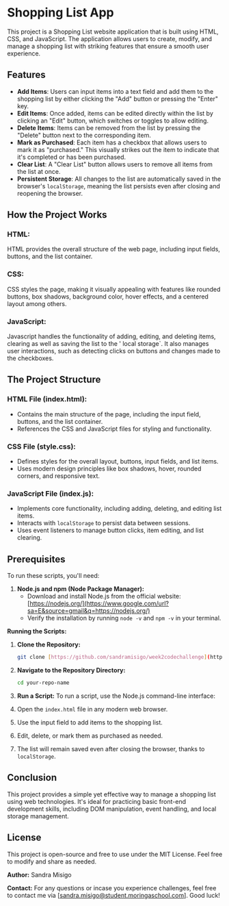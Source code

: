 # Shopping List App

This project is a Shopping List website application that is built using HTML, CSS, and JavaScript. The application allows users to create, modify, and manage a shopping list with striking features that ensure a smooth user experience.

## Features

- **Add Items**: Users can input items into a text field and add them to the shopping list by either clicking the "Add" button or pressing the "Enter" key. 
- **Edit Items**: Once added, items can be edited directly within the list by clicking an "Edit" button, which switches or toggles to allow editing.
- **Delete Items**: Items can be removed from the list by pressing the "Delete" button next to the corresponding item.
- **Mark as Purchased**: Each item has a checkbox that allows users to mark it as "purchased." This visually strikes out the item to indicate that it's completed or has been purchased.
- **Clear List**: A "Clear List" button allows users to remove all items from the list at once.
- **Persistent Storage**: All changes to the list are automatically saved in the browser's `localStorage`, meaning the list persists even after closing and reopening the browser.


## How the Project Works
### **HTML:**
HTML provides the overall structure of the web page, including input fields, buttons, and the list container.

### **CSS:**
CSS styles the page, making it visually appealing with features like rounded buttons, box shadows, background color, hover effects, and a centered layout among others.

### **JavaScript:**
Javascript handles the functionality of adding, editing, and deleting items, clearing as well as saving the list to the ' local storage`. It also manages user interactions, such as detecting clicks on buttons and changes made to the checkboxes.


## The Project Structure

### **HTML File (index.html):**
- Contains the main structure of the page, including the input field, buttons, and the list container.
- References the CSS and JavaScript files for styling and functionality.

### **CSS File (style.css):**
- Defines styles for the overall layout, buttons, input fields, and list items.
- Uses modern design principles like box shadows, hover, rounded corners, and responsive text.

### **JavaScript File (index.js):**
- Implements core functionality, including adding, deleting, and editing list items.
- Interacts with `localStorage` to persist data between sessions.
- Uses event listeners to manage button clicks, item editing, and list clearing.

## Prerequisites

To run these scripts, you'll need:

1.  **Node.js and npm (Node Package Manager):**
      - Download and install Node.js from the official website: [https://nodejs.org/](https://www.google.com/url?sa=E&source=gmail&q=https://nodejs.org/)
      - Verify the installation by running `node -v` and `npm -v` in your terminal.

**Running the Scripts:**

1.  **Clone the Repository:**

    ```bash
    git clone [https://github.com/sandramisigo/week2codechallenge](https://github.com/sandramisigo/week2codechallenge)
    ```

    

2.  **Navigate to the Repository Directory:**

    ```bash
    cd your-repo-name
    ```
3. **Run a Script:**
To run a script, use the Node.js command-line interface:

1. Open the `index.html` file in any modern web browser.
2. Use the input field to add items to the shopping list.
3. Edit, delete, or mark them as purchased as needed.
4. The list will remain saved even after closing the browser, thanks to `localStorage`.


## **Conclusion**

This project provides a simple yet effective way to manage a shopping list using web technologies. It's ideal for practicing basic front-end development skills, including DOM manipulation, event handling, and local storage management.

## **License**

This project is open-source and free to use under the MIT License. Feel free to modify and share as needed.

**Author:** 
Sandra Misigo

**Contact:**
For any questions or incase you experience challenges, feel free to contact me via [sandra.misigo@student.moringaschool.com]. Good luck!













